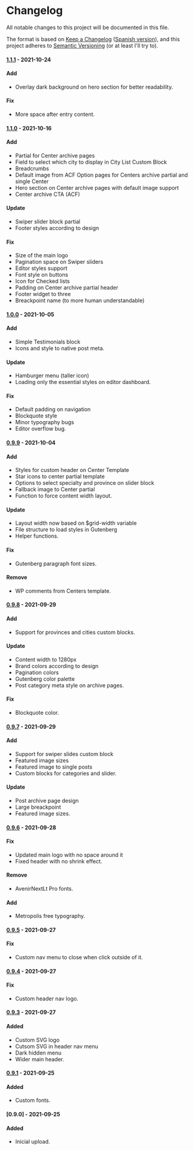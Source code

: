 # Changelog
All notable changes to this project will be documented in this file.

The format is based on [Keep a Changelog](https://keepachangelog.com/en/0.9.0/) ([Spanish version](https://keepachangelog.com/es-ES/0.9.0/)),
and this project adheres to [Semantic Versioning](https://semver.org/spec/v2.0.0.html) (or at least I'll try to).

#### [1.1.1](https://github.com/LuisColome/breeze/releases/tag/v1.1.1) - 2021-10-24
#### Add
- Overlay dark background on hero section for better readability.
#### Fix
- More space after entry content.

#### [1.1.0](https://github.com/LuisColome/breeze/releases/tag/v1.1.0) - 2021-10-16
#### Add
- Partial for Center archive pages
- Field to select which city to display in City List Custom Block
- Breadcrumbs
- Default image from ACF Option pages for Centers archive partial and single Center
- Hero section on Center archive pages with default image support
- Center archive CTA (ACF)
#### Update
- Swiper slider block partial
- Footer styles according to design
#### Fix
- Size of the main logo
- Pagination space on Swiper sliders
- Editor styles support
- Font style on buttons
- Icon for Checked lists
- Padding on Center archive partial header
- Footer widget to three
- Breackpoint name (to more human understandable)

#### [1.0.0](https://github.com/LuisColome/breeze/releases/tag/v1.0.0) - 2021-10-05
#### Add
- Simple Testimonials block
- Icons and style to native post meta.
#### Update
- Hamburger menu (taller icon)
- Loading only the essential styles on editor dashboard.
#### Fix
- Default padding on navigation
- Blockquote style
- Minor typography bugs
- Editor overflow bug.

#### [0.9.9](https://github.com/LuisColome/breeze/releases/tag/v0.9.9) - 2021-10-04
#### Add
- Styles for custom header on Center Template
- Star icons to center partial template
- Options to select specialty and province on slider block
- Fallback image to Center partial
- Function to force content width layout.
#### Update
- Layout width now based on $grid-width variable
- File structure to load styles in Gutenberg
- Helper functions.
#### Fix
- Gutenberg paragraph font sizes.
#### Remove
- WP comments from Centers template.

#### [0.9.8](https://github.com/LuisColome/breeze/releases/tag/v0.9.8) - 2021-09-29
#### Add
- Support for provinces and cities custom blocks.
#### Update
- Content width to 1280px
- Brand colors according to design
- Pagination colors
- Gutenberg color palette
- Post category meta style on archive pages.
#### Fix 
- Blockquote color.

#### [0.9.7](https://github.com/LuisColome/breeze/releases/tag/v0.9.7) - 2021-09-29
#### Add
- Support for swiper slides custom block
- Featured image sizes
- Featured image to single posts
- Custom blocks for categories and slider.
#### Update
- Post archive page design
- Large breackpoint
- Featured image sizes.

#### [0.9.6](https://github.com/LuisColome/breeze/releases/tag/v0.9.6) - 2021-09-28
#### Fix
- Updated main logo with no space around it
- Fixed header with no shrink effect.
#### Remove
- AvenirNextLt Pro fonts.
#### Add
- Metropolis free typography.

#### [0.9.5](https://github.com/LuisColome/breeze/releases/tag/v0.9.5) - 2021-09-27
#### Fix
- Custom nav menu to close when click outside of it.

#### [0.9.4](https://github.com/LuisColome/breeze/releases/tag/v0.9.4) - 2021-09-27
#### Fix
- Custom header nav logo.

#### [0.9.3](https://github.com/LuisColome/breeze/releases/tag/v0.9.3) - 2021-09-27
#### Added
- Custom SVG logo
- Cutsom SVG in header nav menu 
- Dark hidden menu
- Wider main header.

#### [0.9.1](https://github.com/LuisColome/breeze/releases/tag/v0.9.1) - 2021-09-25
#### Added
- Custom fonts.

#### [0.9.0] - 2021-09-25
#### Added
- Inicial upload.